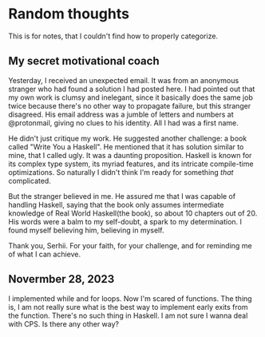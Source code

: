 # Random thoughts

This is for notes, that I couldn't find how to properly categorize.

## My secret motivational coach

Yesterday, I received an unexpected email. It was from an anonymous stranger who had found a solution I had posted here. I had pointed out that my own work is clumsy and inelegant, since it basically does the same job twice because there's no other way to propagate failure, but this stranger disagreed. His email address was a jumble of letters and numbers at @protonmail, giving no clues to his identity. All I had was a first name.

He didn't just critique my work. He suggested another challenge: a book called "Write You a Haskell". He mentioned that it has solution similar to mine, that I called ugly. It was a daunting proposition. Haskell is known for its complex type system, its myriad features, and its intricate compile-time optimizations. So naturally I didn't think I'm ready for something _that_ complicated.

But the stranger believed in me. He assured me that I was capable of handling Haskell, saying that the book only assumes intermediate knowledge of Real World Haskell(the book), so about 10 chapters out of 20. His words were a balm to my self-doubt, a spark to my determination. I found myself believing him, believing in myself.

Thank you, Serhii. For your faith, for your challenge, and for reminding me of what I can achieve.

## Novermber 28, 2023

I implemented while and for loops. Now I'm scared of functions. The thing is, I am not really sure what is the best way to implement early exits from the function. There's no such thing in Haskell. I am not sure I wanna deal with CPS. Is there any other way?
